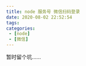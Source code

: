 ```yaml
---
title: node 服务号 微信扫码登录
date: 2020-08-02 22:52:54
tags:
categories: 
 - [node]
 - [微信]
---
```


暂时留个坑......

